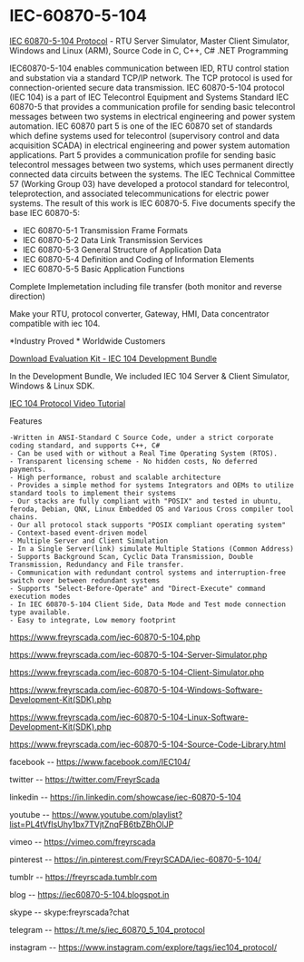 # IEC-60870-5-104
[IEC 60870-5-104 Protocol](https://www.freyrscada.com/iec-60870-5-104.php) - RTU Server Simulator, Master Client Simulator, Windows and Linux (ARM), Source Code in C, C++, C# .NET Programming

IEC60870-5-104 enables communication between IED, RTU control station and substation via a standard TCP/IP network. The TCP protocol is used for connection-oriented secure data transmission.
IEC 60870-5-104 protocol (IEC 104) is a part of IEC Telecontrol Equipment and Systems Standard IEC 60870-5 that provides a communication profile for sending basic telecontrol messages between two systems in electrical engineering and power system automation.
IEC 60870 part 5 is one of the IEC 60870 set of standards which define systems used for telecontrol (supervisory control and data acquisition SCADA) in electrical engineering and power system automation applications. Part 5 provides a communication profile for sending basic telecontrol messages between two systems, which uses permanent directly connected data circuits between the systems. The IEC Technical Committee 57 (Working Group 03) have developed a protocol standard for telecontrol, teleprotection, and associated telecommunications for electric power systems. The result of this work is IEC 60870-5. Five documents specify the base IEC 60870-5:

- IEC 60870-5-1 Transmission Frame Formats
- IEC 60870-5-2 Data Link Transmission Services
- IEC 60870-5-3 General Structure of Application Data
- IEC 60870-5-4 Definition and Coding of Information Elements
- IEC 60870-5-5 Basic Application Functions


Complete Implemetation including file transfer (both monitor and reverse direction)

Make your RTU, protocol converter, Gateway, HMI, Data concentrator compatible with iec 104.

*Industry Proved * Worldwide Customers

[Download Evaluation Kit - IEC 104 Development Bundle](https://www.freyrscada.com/iec-60870-5-104.php#Download-IEC60870-5-104-Development-Bundle)

In the Development Bundle, We included IEC 104 Server & Client Simulator, Windows & Linux SDK.




[IEC 104 Protocol Video Tutorial](https://www.youtube.com/playlist?list=PL4tVfIsUhy1bx7TVjtZnqFB6tbZBhOlJP)

Features

    -Written in ANSI-Standard C Source Code, under a strict corporate coding standard, and supports C++, C#
    - Can be used with or without a Real Time Operating System (RTOS).
    - Transparent licensing scheme - No hidden costs, No deferred payments.
    - High performance, robust and scalable architecture
    - Provides a simple method for systems Integrators and OEMs to utilize standard tools to implement their systems
    - Our stacks are fully compliant with "POSIX" and tested in ubuntu, feroda, Debian, QNX, Linux Embedded OS and Various Cross compiler tool chains.
    - Our all protocol stack supports "POSIX compliant operating system"
    - Context-based event-driven model
    - Multiple Server and Client Simulation
    - In a Single Server(link) simulate Multiple Stations (Common Address)
    - Supports Background Scan, Cyclic Data Transmission, Double Transmission, Redundancy and File transfer.
    - Communication with redundant control systems and interruption-free switch over between redundant systems
    - Supports "Select-Before-Operate" and "Direct-Execute" command execution modes
    - In IEC 60870-5-104 Client Side, Data Mode and Test mode connection type available.
    - Easy to integrate, Low memory footprint


	
	

https://www.freyrscada.com/iec-60870-5-104.php

https://www.freyrscada.com/iec-60870-5-104-Server-Simulator.php

https://www.freyrscada.com/iec-60870-5-104-Client-Simulator.php

https://www.freyrscada.com/iec-60870-5-104-Windows-Software-Development-Kit(SDK).php

https://www.freyrscada.com/iec-60870-5-104-Linux-Software-Development-Kit(SDK).php

https://www.freyrscada.com/iec-60870-5-104-Source-Code-Library.html


facebook -- https://www.facebook.com/IEC104/

twitter -- https://twitter.com/FreyrScada      

linkedin -- https://in.linkedin.com/showcase/iec-60870-5-104  

youtube -- https://www.youtube.com/playlist?list=PL4tVfIsUhy1bx7TVjtZnqFB6tbZBhOlJP

vimeo -- https://vimeo.com/freyrscada

pinterest -- https://in.pinterest.com/FreyrSCADA/iec-60870-5-104/

tumblr -- https://freyrscada.tumblr.com

blog -- https://iec60870-5-104.blogspot.in

skype -- skype:freyrscada?chat

telegram -- https://t.me/s/iec_60870_5_104_protocol

instagram -- https://www.instagram.com/explore/tags/iec104_protocol/
